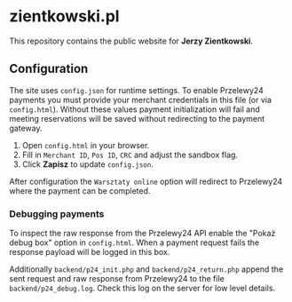 # zientkowski.pl

This repository contains the public website for **Jerzy Zientkowski**.

## Configuration

The site uses `config.json` for runtime settings. To enable Przelewy24 payments you must provide your merchant credentials in this file (or via `config.html`). Without these values payment initialization will fail and meeting reservations will be saved without redirecting to the payment gateway.

1. Open `config.html` in your browser.
2. Fill in `Merchant ID`, `Pos ID`, `CRC` and adjust the sandbox flag.
3. Click **Zapisz** to update `config.json`.

After configuration the `Warsztaty online` option will redirect to Przelewy24 where the payment can be completed.

### Debugging payments

To inspect the raw response from the Przelewy24 API enable the "Pokaż debug box"
option in `config.html`. When a payment request fails the response payload will
be logged in this box.

Additionally `backend/p24_init.php` and `backend/p24_return.php` append the sent
request and raw response from Przelewy24 to the file `backend/p24_debug.log`.
Check this log on the server for low level details.

